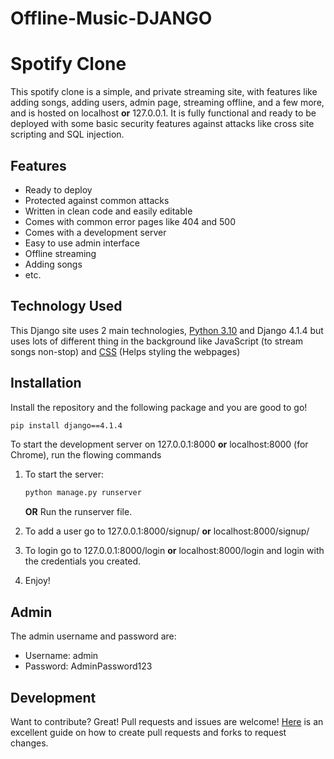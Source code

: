# Offline-Music-DJANGO
# Spotify Clone


This spotify clone is a simple, and private streaming site, with features like adding songs, adding users, admin page, streaming offline, and a few more, and is hosted on localhost __or__ 127.0.0.1. It is fully functional and ready to be deployed with some basic security features against attacks like cross site scripting and SQL injection.
## Features

- Ready to deploy
- Protected against common attacks
- Written in clean code and easily editable
- Comes with common error pages like 404 and 500
- Comes with a development server
- Easy to use admin interface
- Offline streaming
- Adding songs
- etc.

## Technology Used

This Django site uses 2 main technologies, [Python 3.10] and Django 4.1.4 but uses lots of different thing in the background like JavaScript (to stream songs non-stop) and [CSS] (Helps styling the webpages)

## Installation

Install the repository and the following package and you are good to go!
```sh
pip install django==4.1.4
```

To start the development server on 127.0.0.1:8000 __or__ localhost:8000 (for Chrome), run the flowing commands
1. To start the server:

    ```sh
    python manage.py runserver
    ```
    __OR__
    Run the runserver file.
2. To add a user go to 127.0.0.1:8000/signup/ __or__ localhost:8000/signup/
3. To login go to 127.0.0.1:8000/login __or__ localhost:8000/login and login with the credentials you created.
4. Enjoy!

## Admin
The admin username and password are:
* Username: admin
* Password: AdminPassword123

## Development

Want to contribute? Great! Pull requests and issues are welcome! [Here] is an excellent guide on how to create pull requests and forks to request changes.

[//]: # (These are reference links used in the body of this note and get stripped out when the markdown processor does its job.)

   [CSS]: <https://devdocs.io/css/>
   [Python 3.10]: <https://www.python.org/downloads/release/python-3109/>
   [Here]: <https://www.dataschool.io/how-to-contribute-on-github/>
